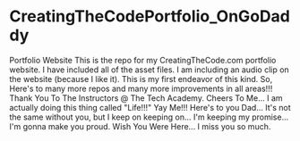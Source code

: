 # CreatingTheCodePortfolio_OnGoDaddy
Portfolio Website
This is the repo for my CreatingTheCode.com portfolio website.
I have included all of the asset files. 
I am including an audio clip on the website (because I like it). 
This is my first endeavor of this kind.
So, Here's to many more repos and many more improvements in all areas!!!
Thank You To The Instructors @ The Tech Academy.
Cheers To Me... I am actually doing this thing called "Life!!!"
Yay Me!!!
Here's to you Dad... It's not the same without you, but I keep on keeping on... I'm keeping my promise... I'm gonna make you proud.
Wish You Were Here... I miss you so much.
